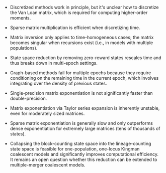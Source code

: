 - Discretized methods work in principle, but it's unclear how to discretize the Van Loan matrix, which is required for computing higher-order moments.

- Sparse matrix multiplication is efficient when discretizing time.

- Matrix inversion only applies to time-homogeneous cases; the matrix becomes singular when recursions exist (i.e., in models with multiple populations).

- State space reduction by removing zero-reward states rescales time and thus breaks down in multi-epoch settings.

- Graph-based methods fail for multiple epochs because they require conditioning on the remaining time in the current epoch, which involves integrating over the density of previous states.

- Single-precision matrix exponentiation is not significantly faster than double-precision.

- Matrix exponentiation via Taylor series expansion is inherently unstable, even for moderately sized matrices.

- Sparse matrix exponentiation is generally slow and only outperforms dense exponentiation for extremely large matrices (tens of thousands of states).

- Collapsing the block-counting state space into the lineage-counting state space is feasible for one-population, one-locus Kingman coalescent models and significantly improves computational efficiency. It remains an open question whether this reduction can be extended to multiple-merger coalescent models.